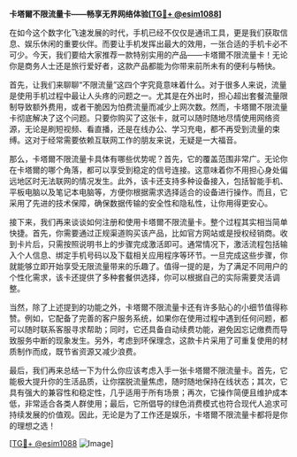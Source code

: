 **卡塔爾不限流量卡——畅享无界网络体验[[TG💪+ @esim1088](https://t.me/s/esim1088)]**

在如今这个数字化飞速发展的时代，手机已经不仅仅是通讯工具，更是我们获取信息、娱乐休闲的重要伙伴。而要让手机发挥出最大的效用，一张合适的手机卡必不可少。今天，我们要给大家推荐一款特别实用的产品——卡塔爾不限流量卡！无论你是商务人士还是旅行爱好者，这款产品都能为你带来前所未有的便利与畅快。

首先，让我们来聊聊“不限流量”这四个字究竟意味着什么。对于很多人来说，流量是使用手机过程中最让人头疼的问题之一。尤其是在外出时，担心超出套餐流量限制导致额外费用，或者干脆因为怕费流量而减少上网次数。然而，卡塔爾不限流量卡彻底解决了这个问题。只要你购买了这张卡，就可以随时随地尽情使用网络资源，无论是刷短视频、看直播，还是在线办公、学习充电，都不再受到流量的束缚。这对于经常需要依赖互联网工作的朋友来说，无疑是一大福音。

那么，卡塔爾不限流量卡具体有哪些优势呢？首先，它的覆盖范围非常广。无论你在卡塔爾的哪个角落，都可以享受到稳定的信号连接。这意味着你不用担心身处偏远地区时无法联网的情况发生。此外，该卡还支持多种设备接入，包括智能手机、平板电脑以及笔记本电脑等，方便你根据需求选择适合的设备进行操作。而且，它采用了先进的技术保障，确保数据传输的安全性和隐私性，让你用得更安心。

接下来，我们再来谈谈如何注册和使用卡塔爾不限流量卡。整个过程其实相当简单快捷。首先，你需要通过正规渠道购买该产品，比如官方网站或是授权经销商。收到卡片后，只需按照说明书上的步骤完成激活即可。通常情况下，激活流程包括输入个人信息、绑定手机号码以及下载相关应用程序等环节。一旦完成这些步骤，你就能够立即开始享受无限流量带来的乐趣了。值得一提的是，为了满足不同用户的个性化需求，该卡还提供了多种套餐供选择，你可以根据自己的实际需要灵活调整。

当然，除了上述提到的功能之外，卡塔爾不限流量卡还有许多贴心的小细节值得称赞。例如，它配备了完善的客户服务系统，如果你在使用过程中遇到任何问题，都可以随时联系客服寻求帮助；同时，它还具备自动续费功能，避免因忘记缴费而导致服务中断的现象发生。另外，考虑到环保理念，这款卡片采用了可重复使用的材质制作而成，既节省资源又减少浪费。

最后，我们再来总结一下为什么你应该考虑入手一张卡塔爾不限流量卡。首先，它能极大提升你的生活品质，让你摆脱流量焦虑，随时随地保持在线状态；其次，它具有强大的兼容性和稳定性，几乎适用于所有场景；再次，它操作简便且维护成本低，非常适合各类人群使用；最后，它所倡导的绿色消费模式也符合现代人追求可持续发展的价值观。因此，无论是为了工作还是娱乐，卡塔爾不限流量卡都将是你的理想之选！

[[TG💪+ @esim1088](https://t.me/s/esim1088) ![Image](https://i.postimg.cc/4NQfJmqS/Snipaste-2025-05-13-00-14-12.png)]